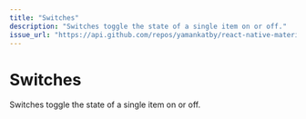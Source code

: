 ```yaml
---
title: "Switches"
description: "Switches toggle the state of a single item on or off."
issue_url: "https://api.github.com/repos/yamankatby/react-native-material/issues/5"
---
```


# Switches

Switches toggle the state of a single item on or off.
